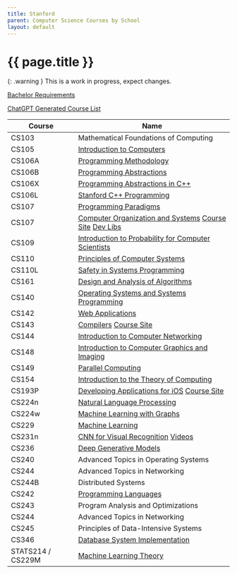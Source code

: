 ```yaml
---
title: Stanford
parent: Computer Science Courses by School
layout: default
---
```


# {{ page.title }}

{: .warning }
This is a work in progress, expect changes.

[Bachelor Requirements](https://archived-bulletin.stanford.mobi/schoolofengineering/computerscience/#bachelortext)

[ChatGPT Generated Course List](./chatgpt-stanford.html)

| Course            | Name                                                                                                                                                                                                              |
| ----------------- | ----------------------------------------------------------------------------------------------------------------------------------------------------------------------------------------------------------------- |
| CS103             | Mathematical Foundations of Computing                                                                                                                                                                             |
| CS105             | [Introduction to Computers](https://www.youtube.com/playlist?list=PLoROMvodv4rPzLcXBhbCFt8ahPrQGFSmN)                                                                                                             |
| CS106A            | [Programming Methodology](./stanford-cs106a.html)                                                                                                                                                                 |
| CS106B            | [Programming Abstractions](./stanford-cs106b.html)                                                                                                                                                                |
| CS106X            | [Programming Abstractions in C++](./stanford-cs106bx.html)                                                                                                                                                        |
| CS106L            | [Stanford C++ Programming](./stanford-cs106l.html)                                                                                                                                                                |
| CS107             | [Programming Paradigms](https://see.stanford.edu/course/cs107)                                                                                                                                                    |
| CS107             | [Computer Organization and Systems](https://www.youtube.com/playlist?list=PLoCMsyE1cvdWivlV-39KKsBKUX-4DvraN) [Course Site](https://web.stanford.edu/class/cs107/) [Dev Libs](http://www.martinstepp.com/cppdoc/) |
| CS109             | [Introduction to Probability for Computer Scientists](https://www.youtube.com/watch?v=2MuDZIAzBMY&list=PLoROMvodv4rOpr_A7B9SriE_iZmkanvUg)                                                                        |
| CS110             | [Principles of Computer Systems](https://www.youtube.com/playlist?list=PLu77E6J7s6Ko3Ft4XcOX1yKW6iX3eEFqS)                                                                                                        |
| CS110L            | [Safety in Systems Programming](https://www.youtube.com/@RyanEberhardt)                                                                                                                                           |
| CS161             | [Design and Analysis of Algorithms](https://www.youtube.com/playlist?list=PLyhSTP3Z5_mZ8krUa2JsvL7V755ogHgkK)                                                                                                     |
| CS140             | [Operating Systems and Systems Programming](https://web.stanford.edu/class/archive/cs/cs140/cs140.1088/)                                                                                                          |
| CS142             | [Web Applications](https://web.stanford.edu/class/cs142/lectures.html)                                                                                                                                            |
| CS143             | [Compilers](https://archive.org/details/academictorrents_b7579be97c2f01e4efadb0b6b06f0d071afeaac9) [Course Site](https://web.stanford.edu/class/cs143/)                                                           |
| CS144             | [Introduction to Computer Networking](https://www.youtube.com/playlist?list=PLoCMsyE1cvdWKsLVyf6cPwCLDIZnOj0NS)                                                                                                   |
| CS148             | [Introduction to Computer Graphics and Imaging](https://web.stanford.edu/class/cs148/index.html)                                                                                                                  |
| CS149             | [Parallel Computing](https://www.youtube.com/playlist?list=PLoROMvodv4rMp7MTFr4hQsDEcX7Bx6Odp)                                                                                                                    |
| CS154             | [Introduction to the Theory of Computing](https://www.youtube.com/playlist?list=PLjG2IDGftWft9Y11xC0sfgeT5jyTJqB-i)                                                                                               |
| CS193P            | [Developing Applications for iOS](https://www.youtube.com/@StanfordCS193p) [Course Site](https://cs193p.sites.stanford.edu/2023)                                                                                  |
| CS224n            | [Natural Language Processing](https://www.youtube.com/playlist?list=PLoROMvodv4rMFqRtEuo6SGjY4XbRIVRd4)                                                                                                           |
| CS224w            | [Machine Learning with Graphs](https://www.youtube.com/watch?v=JAB_plj2rbA)                                                                                                                                       |
| CS229             | [Machine Learning](https://www.youtube.com/watch?v=jGwO_UgTS7I&list=PLoROMvodv4rMiGQp3WXShtMGgzqpfVfbU)                                                                                                           |
| CS231n            | [CNN for Visual Recognition](https://cs231n.stanford.edu/) [Videos](https://www.youtube.com/playlist?list=PL3FW7Lu3i5JvHM8ljYj-zLfQRF3EO8sYv)                                                                     |
| CS236             | [Deep Generative Models](https://www.youtube.com/watch?v=XZ0PMRWXBEU&list=PLoROMvodv4rPOWA-omMM6STXaWW4FvJT8)                                                                                                     |
| CS240             | Advanced Topics in Operating Systems                                                                                                                                                                              |
| CS244             | Advanced Topics in Networking                                                                                                                                                                                     |
| CS244B            | Distributed Systems                                                                                                                                                                                               |
| CS242             | [Programming Languages](https://stanford-cs242.github.io/f19/)                                                                                                                                                    |
| CS243             | Program Analysis and Optimizations                                                                                                                                                                                |
| CS244             | Advanced Topics in Networking                                                                                                                                                                                     |
| CS245             | Principles of Data-Intensive Systems                                                                                                                                                                              |
| CS346             | [Database System Implementation](https://web.stanford.edu/class/cs346/2015/)                                                                                                                                      |
| STATS214 / CS229M | [Machine Learning Theory](https://web.stanford.edu/class/stats214/)                                                                                                                                               |
